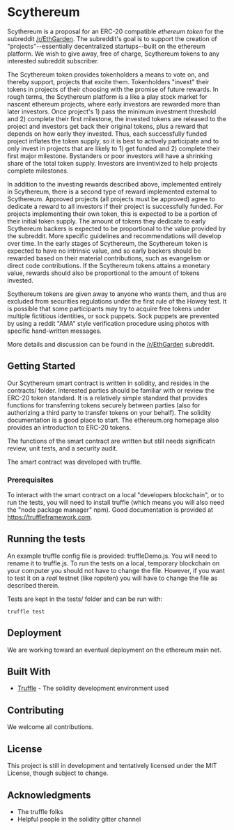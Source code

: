# Scythereum 

Scythereum is a proposal for an ERC-20 compatible *ethereum token* for the subreddit [/r/EthGarden](https://www.reddit.com/r/EthGarden).  The subreddit's goal is to support the creation of "projects"--essentially decentralized startups--built on the ethereum platform.  We wish to give away, free of charge, Scythereum tokens to any interested subreddit subscriber.

The Scythereum token provides tokenholders a means to vote on, and thereby support, projects that excite them. Tokenholders "invest" their tokens in projects of their choosing with the promise of future rewards.  In rough terms, the Scythereum platform is a like a play stock market for nascent ethereum projects, where early investors are rewarded more than later investors.  Once project's 1) pass the minimum investment threshold and 2) complete their first milestone, the invested tokens are released to the project and investors get back their original tokens, plus a reward that depends on how early they invested. Thus, each successfully funded project inflates the token supply, so it is best to actively participate and to only invest in projects that are likely to 1) get funded and 2) complete their first major milestone. Bystanders or poor investors will have a shrinking share of the total token supply. Investors are inventivized to help projects complete milestones.

In addition to the investing rewards described above, implemented entirely in Scythereum, there is a second type of reward implemented external to Scythereum. Approved projects (all projects must be approved) agree to dedicate a reward to all investors if their project is successfully funded.  For projects implementing their own token, this is expected to be a portion of their initial token supply. The amount of tokens they dedicate to early Scythereum backers is expected to be proportional to the value provided by the subreddit.  More specific guidelines and recommendations will develop over time.  In the early stages of Scythereum, the Scythereum token is expected to have no intrinsic value, and so early backers should be rewarded based on their material contributions, such as evangelism or direct code contributions.  If the Scythereum tokens attains a monetary value, rewards should also be proportional to the amount of tokens invested.

Scythereum tokens are given away to anyone who wants them, and thus are excluded from securities regulations under the first rule of the Howey test.  It is possible that some participants may try to acquire free tokens under multiple fictitious identities, or sock puppets.  Sock puppets are prevented by using a reddit "AMA" style verification procedure using photos with specific hand-written messages.

More details and discussion can be found in the [/r/EthGarden](https://www.reddit.com/r/EthGarden) subreddit.

## Getting Started

Our Scythereum smart contract is written in solidity, and resides in the contracts/ folder. Interested parties should be familiar with or review the ERC-20 token standard.  It is a relatively simple standard that provides functions for transferring tokens securely between parties (also for authorizing a third party to transfer tokens on your behalf).  The solidity documentation is a good place to start.  The ethereum.org homepage also provides an introduction to ERC-20 tokens.  

The functions of the smart contract are written but still needs significatn review, unit tests, and a security audit.

The smart contract was developed with truffle.

### Prerequisites

To interact with the smart contract on a local "developers blockchain", or to run the tests, you will need to install truffle (which means you will also need the "node package manager" npm).  Good documentation is provided at https://truffleframework.com.

## Running the tests

An example truffle config file is provided: truffleDemo.js. You will need to rename it to truffle.js.  To run the tests on a local, temporary blockchain on your computer you should not have to change the file.  However, if you want to test it on a *real* testnet (like ropsten) you will have to change the file as described therein.

Tests are kept in the tests/ folder and can be run with: 

```
truffle test
```

## Deployment

We are working toward an eventual deployment on the ethereum main net.

## Built With

* [Truffle](https://truffleframework.com/) - The solidity development environment used

## Contributing

We welcome all contributions.

## License

This project is still in development and tentatively licensed under the MIT License, though subject to change.

## Acknowledgments

* The truffle folks
* Helpful people in the solidity gitter channel

